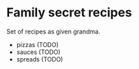 # Family secret recipes

Set of recipes as given grandma.

- pizzas (TODO)
- sauces (TODO)
- spreads (TODO)